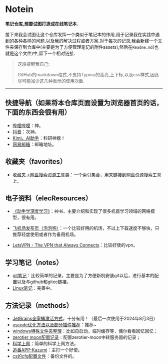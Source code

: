# Notein
**笔记仓库,想要试图打造成在线笔记本.**

接下来我会试图让这个仓库发挥一个类似于笔记本的作用,用于记录我在实践中遇到的各种各样的问题,以及我的解决过程或者方案.对于每次的记录,我会新建一个文件夹保存到仓库中(主要是为了方便管理笔记的附件assets),然后在`Readme.md`(也就是这个文件)中,留下一个相对链接.

>这段提醒我自己:
>
>GitHub的markdown格式,不支持Typora的高亮,上下标,以及css样式,因此尽可能减少这几种表示的使用次数.

---

## 快捷导航（如果将本仓库页面设置为浏览器首页的话，下面的东西会很有用）

-   [哔哩哔哩](https://www.bilibili.com/)：神。
-   [抖音](https://www.douyin.com/)：次神。
-   [Kimi，AI助手](https://kimi.moonshot.cn/)：科研神器！
-   [网易邮箱](https://mail.163.com/)：邮箱地址。

## 收藏夹（favorites）

-   [收藏夹->网盘搜索资源工具类](./favorites/resourceSearch/resourceSearch.md)：一个索引集合，用来链接到网盘资源搜索工具上。

## 电子资料（elecResources）

-   [《动手学深度学习》](https://zh-v2.d2l.ai/)：神书，主要介绍和实现了很多机器学习领域的网络模型，很有用。

-   [飞机场发布页（泡泡狗）](https://github.com/cvmaoddg/paopaodog)：一个比较好用的机场，不过上下载速度不够快，只推荐轻度使用或者作为备用机场。
-   [LetsVPN - The VPN that Always Connects](https://47.57.143.177/)：比较好使的vpn。

## 学习笔记（notes）

-   [git笔记](./notes/git笔记/git笔记.md)：比较简单的记录，主要是为了方便新机安装git以后，进行基本的配置以及与github和gitee链接。
-   [Linux笔记](./notes/linux/linuxNote.md)：完善中。

## 方法记录（methods）

-   [JetBrains全家桶激活方式](./methods/JetBrainsActivation/JetBrainsActivation.md)，十分有用！（最后一次使用于2024年8月3日）
-   [vscode优化方法以及部分插件推荐](./methods/vscodeOptimization/vscode优化方法和实用插件.md)：推荐~
-   [windows特殊文件夹整理](./methods/windows特殊文件夹/windows特殊文件夹.md)：比如自启动，临时缓存等，偶尔看看回忆回忆；
-   [zerotier moon配置记录](./methods/zerotierMoon/zerotierMoon.md)：配置zerotier-moon中转服务器的记录；
-   [科学上网](./methods/magicNetMethods/magicNetMethods.md)：简单的科学上网方法。
-   [追番APP-Kazumi](./methods/追番/Kazumi.md)：主打一个好使。
-   [cs的cfg配置文件](./methods/cscfg/tiansang_cfg.cfg)：备份文件的。
